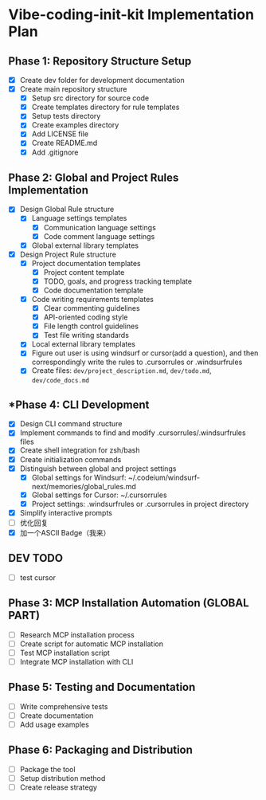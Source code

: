 # Vibe-coding-init-kit Implementation Plan

## Phase 1: Repository Structure Setup
- [x] Create dev folder for development documentation
- [x] Create main repository structure
  - [x] Setup src directory for source code
  - [x] Create templates directory for rule templates
  - [x] Setup tests directory
  - [x] Create examples directory
  - [x] Add LICENSE file
  - [x] Create README.md
  - [x] Add .gitignore

## Phase 2: Global and Project Rules Implementation
- [x] Design Global Rule structure
  - [x] Language settings templates
    - [x] Communication language settings
    - [x] Code comment language settings
  - [x] Global external library templates
- [x] Design Project Rule structure
  - [x] Project documentation templates
    - [x] Project content template
    - [x] TODO, goals, and progress tracking template
    - [x] Code documentation template
  - [x] Code writing requirements templates
    - [x] Clear commenting guidelines
    - [x] API-oriented coding style
    - [x] File length control guidelines
    - [x] Test file writing standards
  - [x] Local external library templates
  - [x] Figure out user is using windsurf or cursor(add a question), and then correspondingly write the rules to .cursorrules or .windsurfrules
  - [x] Create files: `dev/project_description.md`, `dev/todo.md`, `dev/code_docs.md`

## *Phase 4: CLI Development
- [x] Design CLI command structure
- [x] Implement commands to find and modify .cursorrules/.windsurfrules files
- [x] Create shell integration for zsh/bash
- [x] Create initialization commands
- [x] Distinguish between global and project settings
  - [x] Global settings for Windsurf: ~/.codeium/windsurf-next/memories/global_rules.md
  - [x] Global settings for Cursor: ~/.cursorrules
  - [x] Project settings: .windsurfrules or .cursorrules in project directory
- [x] Simplify interactive prompts
- [ ] 优化回复
- [x] 加一个ASCII Badge（我来）

## DEV TODO
- [ ] test cursor

## Phase 3: MCP Installation Automation (GLOBAL PART)
- [ ] Research MCP installation process
- [ ] Create script for automatic MCP installation
- [ ] Test MCP installation script
- [ ] Integrate MCP installation with CLI

## Phase 5: Testing and Documentation
- [ ] Write comprehensive tests
- [ ] Create documentation
- [ ] Add usage examples

## Phase 6: Packaging and Distribution
- [ ] Package the tool
- [ ] Setup distribution method
- [ ] Create release strategy
